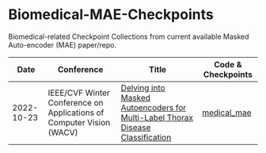 # Biomedical-MAE-Checkpoints
Biomedical-related Checkpoint Collections from current available Masked Auto-encoder (MAE) paper/repo.

| Date            | Conference       | Title                                                               | Code & Checkpoints |
|-----------------|-------------------|---------------------------------------------------------------------|------|
| 2022-10-23      | IEEE/CVF Winter Conference on Applications of Computer Vision (WACV)     | [Delving into Masked Autoencoders for Multi-Label Thorax Disease Classification](https://arxiv.org/pdf/2210.12843.pdf)  |[medical_mae](https://github.com/lambert-x/medical_mae/tree/15a984a69d48b94563fd34a709c52eb7f9e46a55)|


